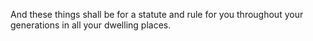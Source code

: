 And these things shall be for a statute and rule for you throughout your generations in all your dwelling places.
